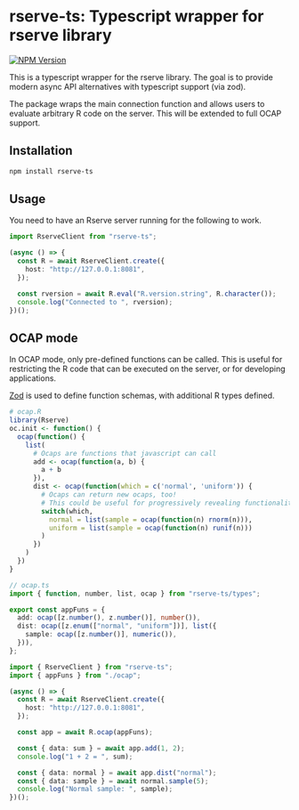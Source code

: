 # rserve-ts: Typescript wrapper for rserve library

[![NPM Version](https://img.shields.io/npm/v/rserve-ts)](https://www.npmjs.com/package/rserve-ts)

This is a typescript wrapper for the rserve library. The goal is to provide modern async API alternatives with typescript support (via zod).

The package wraps the main connection function and allows users to evaluate arbitrary R code on the server. This will be extended to full OCAP support.

## Installation

```bash
npm install rserve-ts
```

## Usage

You need to have an Rserve server running for the following to work.

```typescript
import RserveClient from "rserve-ts";

(async () => {
  const R = await RserveClient.create({
    host: "http://127.0.0.1:8081",
  });

  const rversion = await R.eval("R.version.string", R.character());
  console.log("Connected to ", rversion);
})();
```

## OCAP mode

In OCAP mode, only pre-defined functions can be called. This is useful for restricting the R code that can be executed on the server, or for developing applications.

[Zod](https://zod.dev) is used to define function schemas, with additional R types defined.

```r
# ocap.R
library(Rserve)
oc.init <- function() {
  ocap(function() {
    list(
      # Ocaps are functions that javascript can call
      add <- ocap(function(a, b) {
        a + b
      }),
      dist <- ocap(function(which = c('normal', 'uniform')) {
        # Ocaps can return new ocaps, too!
        # This could be useful for progressively revealing functionality, etc.
        switch(which,
          normal = list(sample = ocap(function(n) rnorm(n))),
          uniform = list(sample = ocap(function(n) runif(n)))
        )
      })
    )
  })
}
```

```typescript
// ocap.ts
import { function, number, list, ocap } from "rserve-ts/types";

export const appFuns = {
  add: ocap([z.number(), z.number()], number()),
  dist: ocap([z.enum(["normal", "uniform"])], list({
    sample: ocap([z.number()], numeric()),
  })),
};
```

```typescript
import { RserveClient } from "rserve-ts";
import { appFuns } from "./ocap";

(async () => {
  const R = await RserveClient.create({
    host: "http://127.0.0.1:8081",
  });

  const app = await R.ocap(appFuns);

  const { data: sum } = await app.add(1, 2);
  console.log("1 + 2 = ", sum);

  const { data: normal } = await app.dist("normal");
  const { data: sample } = await normal.sample(5);
  console.log("Normal sample: ", sample);
})();
```
